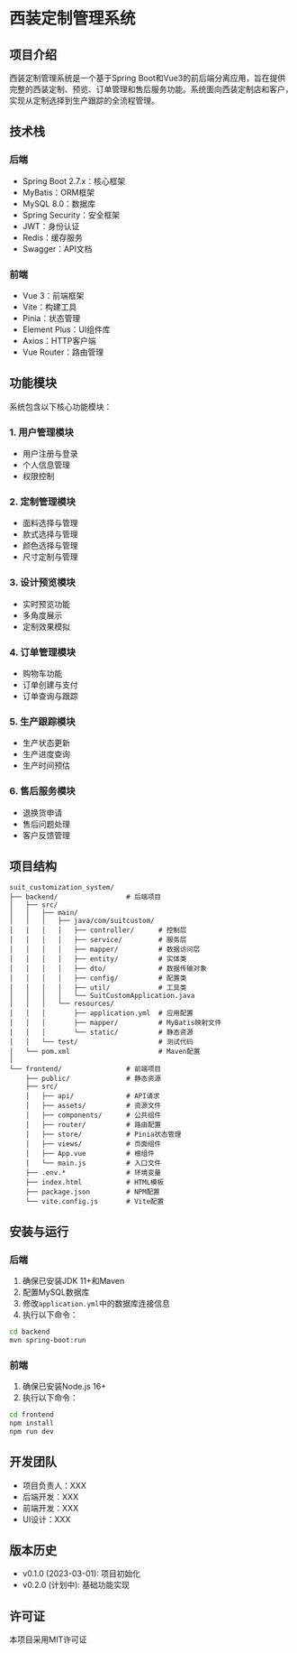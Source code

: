 # 西装定制管理系统

## 项目介绍
西装定制管理系统是一个基于Spring Boot和Vue3的前后端分离应用，旨在提供完整的西装定制、预览、订单管理和售后服务功能。系统面向西装定制店和客户，实现从定制选择到生产跟踪的全流程管理。

## 技术栈
### 后端
- Spring Boot 2.7.x：核心框架
- MyBatis：ORM框架
- MySQL 8.0：数据库
- Spring Security：安全框架
- JWT：身份认证
- Redis：缓存服务
- Swagger：API文档

### 前端
- Vue 3：前端框架
- Vite：构建工具
- Pinia：状态管理
- Element Plus：UI组件库
- Axios：HTTP客户端
- Vue Router：路由管理

## 功能模块
系统包含以下核心功能模块：

### 1. 用户管理模块
- 用户注册与登录
- 个人信息管理
- 权限控制

### 2. 定制管理模块
- 面料选择与管理
- 款式选择与管理
- 颜色选择与管理
- 尺寸定制与管理

### 3. 设计预览模块
- 实时预览功能
- 多角度展示
- 定制效果模拟

### 4. 订单管理模块
- 购物车功能
- 订单创建与支付
- 订单查询与跟踪

### 5. 生产跟踪模块
- 生产状态更新
- 生产进度查询
- 生产时间预估

### 6. 售后服务模块
- 退换货申请
- 售后问题处理
- 客户反馈管理

## 项目结构
```
suit_customization_system/
├── backend/                 # 后端项目
│   ├── src/
│   │   ├── main/
│   │   │   ├── java/com/suitcustom/
│   │   │   │   ├── controller/      # 控制层
│   │   │   │   ├── service/         # 服务层
│   │   │   │   ├── mapper/          # 数据访问层
│   │   │   │   ├── entity/          # 实体类
│   │   │   │   ├── dto/             # 数据传输对象
│   │   │   │   ├── config/          # 配置类
│   │   │   │   ├── util/            # 工具类
│   │   │   │   └── SuitCustomApplication.java
│   │   │   └── resources/
│   │   │       ├── application.yml  # 应用配置
│   │   │       ├── mapper/          # MyBatis映射文件
│   │   │       └── static/          # 静态资源
│   │   └── test/                    # 测试代码
│   └── pom.xml                      # Maven配置
│
└── frontend/                # 前端项目
    ├── public/              # 静态资源
    ├── src/
    │   ├── api/             # API请求
    │   ├── assets/          # 资源文件
    │   ├── components/      # 公共组件
    │   ├── router/          # 路由配置
    │   ├── store/           # Pinia状态管理
    │   ├── views/           # 页面组件
    │   ├── App.vue          # 根组件
    │   └── main.js          # 入口文件
    ├── .env.*               # 环境变量
    ├── index.html           # HTML模板
    ├── package.json         # NPM配置
    └── vite.config.js       # Vite配置
```

## 安装与运行
### 后端
1. 确保已安装JDK 11+和Maven
2. 配置MySQL数据库
3. 修改`application.yml`中的数据库连接信息
4. 执行以下命令：
```bash
cd backend
mvn spring-boot:run
```

### 前端
1. 确保已安装Node.js 16+
2. 执行以下命令：
```bash
cd frontend
npm install
npm run dev
```

## 开发团队
- 项目负责人：XXX
- 后端开发：XXX
- 前端开发：XXX
- UI设计：XXX

## 版本历史
- v0.1.0 (2023-03-01): 项目初始化
- v0.2.0 (计划中): 基础功能实现

## 许可证
本项目采用MIT许可证 